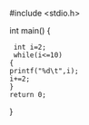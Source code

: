 
#include <stdio.h>

int main()
{
    
     int i=2;
     while(i<=10)
    {
    printf("%d\t",i);
    i+=2;
    }
    return 0;
}


